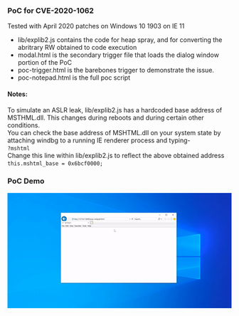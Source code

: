 ### PoC for CVE-2020-1062 
Tested with April 2020 patches on Windows 10 1903 on IE 11

* lib/explib2.js contains the code for heap spray, and for converting the abritrary RW obtained to code execution<br/>
* modal.html is the secondary trigger file that loads the dialog window portion of the PoC<br/>
* poc-trigger.html is the barebones trigger to demonstrate the issue. <br/>
* poc-notepad.html is the full poc script<br/>


#### Notes:
To simulate an ASLR leak, lib/explib2.js has a hardcoded base address of MSTHML.dll. This changes during reboots and during certain other conditions. <br/>
You can check the base address of MSHTML.dll on your system state by attaching windbg to a running IE renderer process and typing- <br/>`?mshtml` <br/>
Change this line within lib/explib2.js to reflect the above obtained address
`this.mshtml_base = 0x6bcf0000;`


### PoC Demo
![](gif_ie11-poc.gif)
